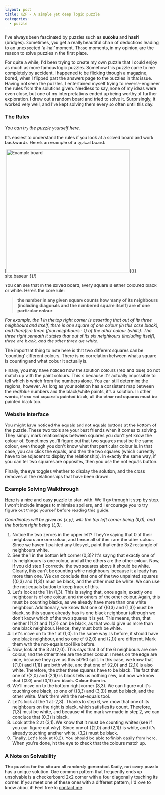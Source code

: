 ```yaml
---
layout: post
title: KZP - A simple yet deep logic puzzle
categories:
  - puzzle
---
```



I've always been fascinated by puzzles such as **sudoku** and **hashi** (bridges). Sometimes, you get a really beautiful chain of deductions leading to an unexpected 'a-ha!' moment. Those moments, in my opinion, are the reason to solve puzzles in the first place. 

For quite a while, I'd been trying to create my own puzzle that I could enjoy as much as more famous logic puzzles. Somehow this puzzle came to me completely by accident. I happened to be flicking through a magazine, bored, when I flipped past the answers page to the puzzles in that issue. Having not seen the puzzles, I entertained myself trying to reverse-engineer the rules from the solutions given. Needless to say, none of my ideas were even close, but one of my interpretations ended up being worthy of further exploration. I drew out a random board and tried to solve it. Surprisingly, it worked very well, and I've kept solving them every so often until this day.

### The Rules
*You can try the puzzle yourself [here](https://shminge.github.io/kzp/).*

It’s easiest to understand the rules if you look at a solved board and work backwards. Here’s an example of a typical board:

[<img src="{{ site.baseurl }}/assets/image/kzpexample.png" alt="Example board" style="width: 400px;"/>]({{ site.baseurl }}/)

You can see that in the solved board, every square is either coloured black or white. Here’s the core rule: 
> **the number in any given square counts how many of its neighbours (including diagonals and the numbered square itself) are of one particular colour.**

*For example, the 1 in the top right corner is asserting that out of its three neighbours and itself, there is one square of one colour (in this case black), and therefore three (four neighbours - 1) of the other colour (white). The three right beneath it states that out of its six neighbours (including itself), three are black, and the other three are white.*

The important thing to note here is that two different squares can be ‘counting’ different colours. There is no correlation between what a square is counting and what colour it actually is.

Finally, you may have noticed how the solution colours (red and blue) do not match up with the paint colours. This is because it's actually impossible to tell which is which from the numbers alone. You can still determine the regions, however. As long as your solution has a consistent map between the red/blue numbers and the black/white paints, it's a solution. In other words, if one red square is painted black, all the other red squares must be painted black too. 

### Website Interface
You might have noticed the equals and not equals buttons at the bottom of the puzzle. These two tools are your best friends when it comes to solving. They simply mark relationships between squares you don't yet know the colour of. Sometimes you'll figure out that two squares must be the same colour, even though you don't know what that particular colour is. In that case, you can click the equals, and then the two squares (which currently have to be adjacent to display the relationship). In exactly the same way, if you can tell two squares are opposites, then you use the not equals button.

Finally, the eye toggles whether to display the solution, and the cross removes all the relationships that have been drawn. 

### Example Solving Walkthrough
[Here](https://shminge.github.io/kzp/?puzzle=16684762) is a nice and easy puzzle to start with. We'll go through it step by step. I won't include images to minimise spoilers, and I encourage you to try figure out things yourself before reading this guide. 

*Coordinates will be given as (x,y), with the top left corner being (0,0), and the bottom right being (3,3).*

1. Notice the two zeroes in the upper left? They're saying that 0 of their neighbours are one colour, and hence all of them are the other colour. Since we haven't painted any tiles yet, paint that entire 3x2 rectangle of neighbours white.
2. See the 1 in the bottom left corner (0,3)? It's saying that exactly one of its neighbours is one colour, and all the others are the other colour. Now, if you did step 1 correctly, the two squares above it should be white. Clearly, this can't be counting white neighbours, because it already has more than one. We can conclude that one of the two unpainted squares {(0,3) and (1,3)} must be black, and the other must be white. We can use the not-equals button to keep track of this.
3. Let's look at the 1 in (1,3). This is saying that, once again, exactly one neighbour is of one colour, and the others of the other colour. Again, this must be counting blacks, as we already have more than one white neighbour. Additionally, we know that one of {(0,3) and (1,3)} must be black, so this square already has its one black neighbour (although we don't know which of the two squares it is yet. This means, then, that neither {(1,2) and (1,3)} can be black, as that would give us more than one black neighbour. Hence, they must both be white.
4. Let's move on to the 1 at (1,0). In the same way as before, it should have one black neighbour, and so one of {(2,0) and (2,1)} are different. Mark them with the not-equals tool like before.
5. Now, look at the 3 at (2,0). This says that 3 of the 6 neighbours are one colour, and the other three are the other colour. Threes on the edge are nice, because they give us this 50/50 split. In this case, we know that {(1,0) and (1,1)} are both white, and that one of {(2,0) and (2,1)} is also white. Therefore, the other three squares have to be black. The fact that one of {(2,0) and (2,1)} is black tells us nothing new, but now we know that {(3,0) and (3,1)} are black. Colour them in.
6. We'll move on to the bottom right corner (3,3). We can figure out it's touching one black, so one of {(3,2) and (3,3)} must be black, and the other white. Mark them with the not-equals tool.
7. Let's look at the 1 at (2,3). Thanks to step 6, we know that one of its neighbours on the right is black, which satisfies its count. Therefore, (1,3) must be white, and because of the mark we made in step 2, we can conclude that (0,3) is black.
8. Look at the 2 at (3,1). We know that it must be counting whites (see if you can figure out why). Since one of {(2,0) and (2,1)} is white, and it's already touching another white, (3,2) must be black.
9. Finally, Let's look at (3,2). You should be able to finish easily from here. When you're done, hit the eye to check that the colours match up.

### A Note on Solvability
The puzzles for the site are all randomly generated. Sadly, not every puzzle has a unique solution. One common pattern that frequently ends up unsolvable is a checkerboard 2x2 corner with a four diagonally touching its corner. If you meet one of these ones with a different pattern, I'd love to know about it! Feel free to [contact me](/about).
